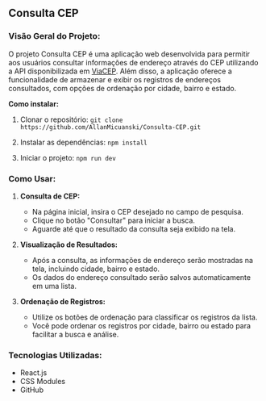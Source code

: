 ## Consulta CEP

### Visão Geral do Projeto:
O projeto Consulta CEP é uma aplicação web desenvolvida para permitir aos usuários consultar informações de endereço através do CEP utilizando a API disponibilizada em [ViaCEP](https://viacep.com.br/). Além disso, a aplicação oferece a funcionalidade de armazenar e exibir os registros de endereços consultados, com opções de ordenação por cidade, bairro e estado.

**Como instalar:**
1. Clonar o repositório:
   `git clone https://github.com/AllanMicuanski/Consulta-CEP.git`

2. Instalar as dependências:
   `npm install`

3. Iniciar o projeto:
   `npm run dev`
   
### Como Usar:
1. **Consulta de CEP:**
   - Na página inicial, insira o CEP desejado no campo de pesquisa.
   - Clique no botão "Consultar" para iniciar a busca.
   - Aguarde até que o resultado da consulta seja exibido na tela.

2. **Visualização de Resultados:**
   - Após a consulta, as informações de endereço serão mostradas na tela, incluindo cidade, bairro e estado.
   - Os dados do endereço consultado serão salvos automaticamente em uma lista.

3. **Ordenação de Registros:**
   - Utilize os botões de ordenação para classificar os registros da lista.
   - Você pode ordenar os registros por cidade, bairro ou estado para facilitar a busca e análise.


### Tecnologias Utilizadas:
- React.js
- CSS Modules
- GitHub
